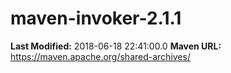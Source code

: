 # maven-invoker-2.1.1

**Last Modified:** 2018-06-18 22:41:00.0
**Maven URL:** https://maven.apache.org/shared-archives/
